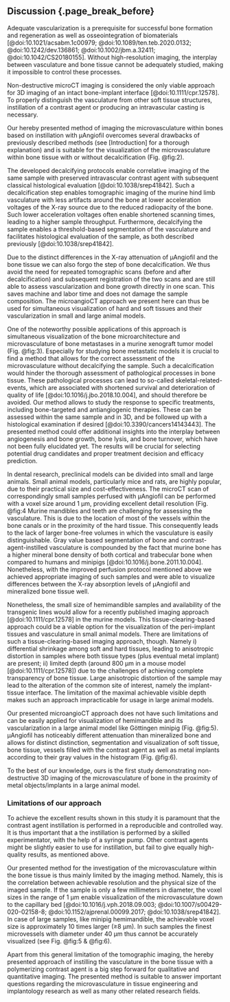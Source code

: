## Discussion {.page_break_before}

Adequate vascularization is a prerequisite for successful bone formation and regeneration as well as osseointegration of biomaterials [@doi:10.1021/acsabm.1c00979; @doi:10.1089/ten.teb.2020.0132; @doi:10.1242/dev.136861; @doi:10.1002/jbm.a.32411; @doi:10.1042/CS20180155].
Without high-resolution imaging, the interplay between vasculature and bone tissue cannot be adequately studied, making it impossible to control these processes.

Non-destructive microCT imaging is considered the only viable approach for 3D imaging of an intact bone-implant interface [@doi:10.1111/cpr.12578].
To properly distinguish the vasculature from other soft tissue structures, instillation of a contrast agent or producing an intravascular casting is necessary.

Our hereby presented method of imaging the microvasculature within bones based on instillation with µAngiofil overcomes several drawbacks of previously described methods (see [Introduction] for a thorough explanation) and is suitable for the visualization of the microvasculature within bone tissue with or without decalcification (Fig. @fig:2).

The developed decalcifying protocols enable correlative imaging of the same sample with preserved intravascular contrast agent with subsequent classical histological evaluation [@doi:10.1038/srep41842].
Such a decalcification step enables tomographic imaging of the murine hind limb vasculature with less artifacts around the bone at lower acceleration voltages of the X-ray source due to the reduced radiopacity of the bone.
Such lower acceleration voltages often enable shortened scanning times, leading to a higher sample throughput.
Furthermore, decalcifying the sample enables a threshold-based segmentation of the vasculature and facilitates histological evaluation of the sample, as both described previously [@doi:10.1038/srep41842].

Due to the distinct differences in the X-ray attenuation of µAngiofil and the bone tissue we can also forgo the step of bone decalcification.
We thus avoid the need for repeated tomographic scans (before and after decalcification) and subsequent registration of the two scans and are still able to assess vascularization and bone growth directly in one scan.
This saves machine and labor time and does not damage the sample composition.
The microangioCT approach we present here can thus be used for simultaneous visualization of hard and soft tissues and their vascularization in small and large animal models.

One of the noteworthy possible applications of this approach is simultaneous visualization of the bone microarchitecture and microvasculature of bone metastases in a murine xenograft tumor model (Fig. @fig:3).
Especially for studying bone metastatic models it is crucial to find a method that allows for the correct assessment of the microvasculature without decalcifying the sample.
Such a decalcification would hinder the thorough assessment of pathological processes in bone tissue.
These pathological processes can lead to so-called skeletal-related-events, which are associated with shortened survival and deterioration of quality of life [@doi:10.1016/j.jbo.2018.10.004], and should therefore be avoided.
Our method allows to study the response to specific treatments, including bone-targeted and antiangiogenic therapies.
These can be assessed within the same sample and in 3D, and be followed up with a histological examination if desired [@doi:10.3390/cancers14143443].
The presented method could offer additional insights into the interplay between angiogenesis and bone growth, bone lysis, and bone turnover, which have not been fully elucidated yet.
The results will be crucial for selecting potential drug candidates and proper treatment decision and efficacy prediction.

In dental research, preclinical models can be divided into small and large animals.
Small animal models, particularly mice and rats, are highly popular, due to their practical size and cost-effectiveness.
The microCT scan of correspondingly small samples perfused with µAngiofil can be performed with a voxel size around 1 µm, providing excellent detail resolution (Fig. @fig:4
Murine mandibles and teeth are challenging for assessing the vasculature.
This is due to the location of most of the vessels within the bone canals or in the proximity of the hard tissue.
This consequently leads to the lack of larger bone-free volumes in which the vasculature is easily distinguishable.
Gray value based segmentation of bone and contrast-agent-instilled vasculature is compounded by the fact that murine bone has a higher mineral bone density of both cortical and trabecular bone when compared to humans and minipigs [@doi:10.1016/j.bone.2011.10.004].
Nonetheless, with the improved perfusion protocol mentioned above we achieved appropriate imaging of such samples and were able to visualize differences between the X-ray absorption levels of µAngiofil and mineralized bone tissue well.

Nonetheless, the small size of hemimandible samples and availability of the transgenic lines would allow for a recently published imaging approach [@doi:10.1111/cpr.12578] in the murine models.
This tissue-clearing-based approach could be a viable option for the visualization of the peri-implant tissues and vasculature in small animal models.
There are limitations of such a tissue-clearing-based imaging approach, though.
Namely
  i) differential shrinkage among soft and hard tissues, leading to anisotropic distortion in samples where both tissue types (plus eventual metal implant) are present;
  ii) limited depth (around 800 µm in a mouse model [@doi:10.1111/cpr.12578]) due to the challenges of achieving complete transparency of bone tissue.
Large anisotropic distortion of the sample may lead to the alteration of the common site of interest, namely the implant-tissue interface.
The limitation of the maximal achievable visible depth makes such an approach impracticable for usage in large animal models.

Our presented microangioCT approach does not have such limitations and can be easily applied for visualization of hemimandible and its vascularization in a large animal model like Göttingen minipig (Fig. @fig:5).
µAngiofil has noticeably different attenuation than mineralized bone and allows for distinct distinction, segmentation and visualization of soft tissue, bone tissue, vessels filled with the contrast agent as well as metal implants according to their gray values in the histogram (Fig. @fig:6).

To the best of our knowledge, ours is the first study demonstrating non-destructive 3D imaging of the microvasculature of bone in the proximity of metal objects/implants in a large animal model.

### Limitations of our approach

To achieve the excellent results shown in this study it is paramount that the contrast agent instillation is performed in a reproducible and controlled way.
It is thus important that a the instillation is performed by a skilled experimentator, with the help of a syringe pump.
Other contrast agents might be slightly easier to use for instillation, but fail to give equally high-quality results, as mentioned above.

Our presented method for the investigation of the microvasculature within the bone tissue is thus mainly limited by the imaging method.
Namely, this is the correlation between achievable resolution and the physical size of the imaged sample.
If the sample is only a few millimeters in diameter, the voxel sizes in the range of 1 µm enable visualization of the microvasculature down to the capillary bed [@doi:10.1016/j.vph.2018.09.003; @doi:10.1007/s00429-020-02158-8; @doi:10.1152/ajprenal.00099.2017; @doi:10.1038/srep41842].
In case of large samples, like minipig hemimandible, the achievable voxel size is approximately 10 times larger (≥8 µm).
In such samples the finest microvessels with diameter under 40 µm thus cannot be accurately visualized (see Fig. @fig:5 & @fig:6).

Apart from this general limitation of the tomographic imaging, the hereby presented approach of instilling the vasculature in the bone tissue with a polymerizing contrast agent is a big step forward for qualitative and quantitative imaging.
The presented method is suitable to answer important questions regarding the microvasculature in tissue engineering and implantology research as well as many other related research fields.
